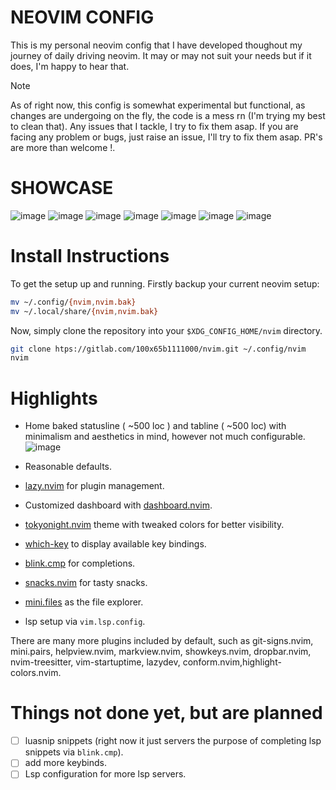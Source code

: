 # NEOVIM CONFIG
This is my personal neovim config that I have developed thoughout my journey of daily driving neovim. It may or may not suit your needs but if it does, I'm happy to hear that.

> [!Note]
> As of right now, this config is somewhat experimental but functional, as changes are undergoing on the fly, the code is a mess rn (I'm trying my best to clean that). Any issues that I tackle, I try to fix them asap.
> If you are facing any problem or bugs, just raise an issue, I'll try to fix them asap. PR's are more than welcome !. 

# SHOWCASE
![image](https://github.com/user-attachments/assets/225bf5a2-fa93-443a-8253-ca3315fdb233)
![image](https://github.com/user-attachments/assets/45cb8d9f-ed50-4768-be81-b5faa6c31aff)
![image](https://github.com/user-attachments/assets/36d85487-9804-4948-a70a-422d972e3483)
![image](https://github.com/user-attachments/assets/f6295ec9-60e7-40d4-b31c-9cf03873d86f)
![image](https://github.com/user-attachments/assets/24d388c8-50e5-41f1-9a46-35efb957f51b)
![image](https://github.com/user-attachments/assets/eec8d707-b1b3-4c46-8531-7dd4124975e7)
![image](https://github.com/user-attachments/assets/e23b0e56-67db-4301-af54-3a9e4fac650b)



# Install Instructions

To get the setup up and running.
Firstly backup your current neovim setup:

```bash
mv ~/.config/{nvim,nvim.bak}
mv ~/.local/share/{nvim,nvim.bak}
```

Now, simply clone the repository into your `$XDG_CONFIG_HOME/nvim` directory.

```bash
git clone htps://gitlab.com/100x65b1111000/nvim.git ~/.config/nvim
nvim
```

# Highlights
- Home baked statusline ( ~500 loc ) and tabline ( ~500 loc) with minimalism and aesthetics in mind, however not much configurable.
![image](https://github.com/user-attachments/assets/a8522a29-dc3e-41af-b23b-c8268ca81a3f)


- Reasonable defaults.
- [lazy.nvim](https://github.com/folke/lazy.nvim) for plugin management.
- Customized dashboard with [dashboard.nvim](https://github.com/nvimdev/dashboard.nvim).
- [tokyonight.nvim](https://github.com/folke/tokyonight.nvim) theme with tweaked colors for better visibility.
- [which-key](https://github.com/folke/which-key.nvim) to display available key bindings.
- [blink.cmp](https://github.com/Saghen/blink.cmp) for completions.
- [snacks.nvim](https://github.com/folke/snacks.nvim) for tasty snacks.
- [mini.files](https://github.com/echasnovski/mini.files) as the file explorer.
- lsp setup via `vim.lsp.config`.

There are many more plugins included by default, such as git-signs.nvim, mini.pairs, helpview.nvim, markview.nvim, showkeys.nvim, dropbar.nvim, nvim-treesitter, vim-startuptime, lazydev, conform.nvim,highlight-colors.nvim.

# Things not done yet, but are planned
- [ ] luasnip snippets (right now it just servers the purpose of completing lsp snippets via `blink.cmp`).
- [ ] add more keybinds.
- [ ] Lsp configuration for more lsp servers.
